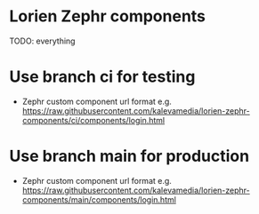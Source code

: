 # Lorien Zephr components

TODO: everything

# Use branch ci for testing
- Zephr custom component url format e.g. https://raw.githubusercontent.com/kalevamedia/lorien-zephr-components/ci/components/login.html

# Use branch main for production
- Zephr custom component url format e.g. https://raw.githubusercontent.com/kalevamedia/lorien-zephr-components/main/components/login.html
